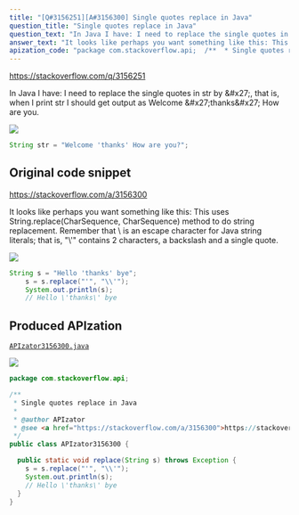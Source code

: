 ```yaml
---
title: "[Q#3156251][A#3156300] Single quotes replace in Java"
question_title: "Single quotes replace in Java"
question_text: "In Java I have: I need to replace the single quotes in str by \\', that is, when I print str I should get output as Welcome \\'thanks\\' How are you."
answer_text: "It looks like perhaps you want something like this: This uses String.replace(CharSequence, CharSequence) method to do string replacement. Remember that \\ is an escape character for Java string literals; that is, \"\\\\'\" contains 2 characters, a backslash and a single quote."
apization_code: "package com.stackoverflow.api;  /**  * Single quotes replace in Java  *  * @author APIzator  * @see <a href=\"https://stackoverflow.com/a/3156300\">https://stackoverflow.com/a/3156300</a>  */ public class APIzator3156300 {    public static void replace(String s) throws Exception {     s = s.replace(\"'\", \"\\\\'\");     System.out.println(s);     // Hello \\'thanks\\' bye   } }"
---
```


https://stackoverflow.com/q/3156251

In Java I have:
I need to replace the single quotes in str by \&#x27;, that is, when I print str I should get output as Welcome \&#x27;thanks\&#x27; How are you.


<div class="code-logo"><img src="/stackoverflow.png" /></div>

```java
String str = "Welcome 'thanks' How are you?";
```


## Original code snippet

https://stackoverflow.com/a/3156300

It looks like perhaps you want something like this:
This uses String.replace(CharSequence, CharSequence) method to do string replacement. Remember that \ is an escape character for Java string literals; that is, &quot;\\&#x27;&quot; contains 2 characters, a backslash and a single quote.

<div class="code-logo"><img src="/stackoverflow.png" /></div>

```java
String s = "Hello 'thanks' bye";
    s = s.replace("'", "\\'");
    System.out.println(s);
    // Hello \'thanks\' bye
```

## Produced APIzation

[`APIzator3156300.java`](https://github.com/pasqualesalza/apization-temp-data/raw/master/search/APIzator3156300.java)

<div class="code-logo"><img src="/apizator.png" /></div>

```java
package com.stackoverflow.api;

/**
 * Single quotes replace in Java
 *
 * @author APIzator
 * @see <a href="https://stackoverflow.com/a/3156300">https://stackoverflow.com/a/3156300</a>
 */
public class APIzator3156300 {

  public static void replace(String s) throws Exception {
    s = s.replace("'", "\\'");
    System.out.println(s);
    // Hello \'thanks\' bye
  }
}

```